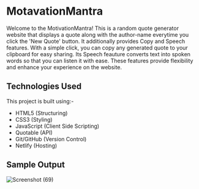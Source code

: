 # MotavationMantra
Welcome to the MotivationMantra! This is a random quote generator website that displays a quote along with the author-name everytime you click the 'New Quote' button. It additionally provides Copy and Speech features. With a simple click, you can copy any generated quote to your clipboard for easy sharing. Its Speech feauture converts text into spoken words so that you can listen it with ease. These features provide flexibility and enhance your experience on the website.

## Technologies Used
This project is built using:-  
 - HTML5 (Structuring)  
 - CSS3 (Styling)  
 - JavaScript (Client Side Scripting)  
 - Quotable (API)  
 - Git/GitHub (Version Control)  
 - Netlify (Hosting)  
 
## Sample Output
![Screenshot (69)](https://github.com/krutika-ladani/Front-End-Projects/assets/119760273/52c07c75-6d5c-420c-ad5b-f9d132f717ca)
